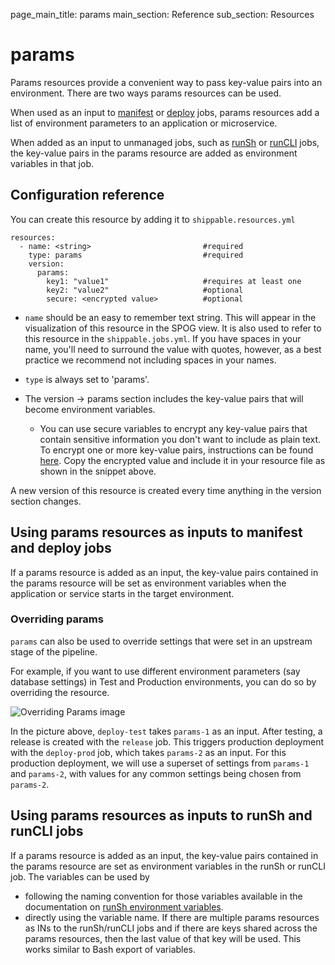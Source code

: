 page_main_title: params
main_section: Reference
sub_section: Resources

# params
Params resources provide a convenient way to pass key-value pairs into an environment. There are two ways params resources can be used.

When used as an input to [manifest](job-manifest/) or [deploy](job-deploy/) jobs, params resources add a list of environment parameters to an application or microservice.

When added as an input to unmanaged jobs, such as [runSh](job-runsh/) or [runCLI](job-runcli/) jobs, the key-value pairs in the params resource are added as environment variables in that job.

## Configuration reference
You can create this resource by adding it to `shippable.resources.yml`
```
resources:
  - name: <string>                         #required
    type: params                           #required
    version:
      params:
        key1: "value1"                     #requires at least one
        key2: "value2"                     #optional
        secure: <encrypted value>          #optional
```

* `name` should be an easy to remember text string. This will appear in the visualization of this resource in the SPOG view. It is also used to refer to this resource in the `shippable.jobs.yml`. If you have spaces in your name, you'll need to surround the value with quotes, however, as a best practice we recommend not including spaces in your names.

* `type` is always set to 'params'.

* The version -> params section includes the key-value pairs that will become environment variables.
	* You can use secure variables to encrypt any key-value pairs that contain sensitive information you don't want to include as plain text. To encrypt one or more key-value pairs, instructions can be found [here](/ci/env-vars/#secure-variables). Copy the encrypted value and include it in your resource file as shown in the snippet above.

A new version of this resource is created every time anything in the version section changes.


## Using params resources as inputs to manifest and deploy jobs
If a params resource is added as an input, the key-value pairs contained in the params resource will be set as environment variables when the application or service starts in the target environment.

### Overriding params
`params` can also be used to override settings that were set in an upstream stage of the pipeline.

For example, if you want to use different environment parameters (say database settings) in Test and Production environments, you can do so by overriding the resource.

<img src="../../images/reference/resources/overrideParams.png" alt="Overriding Params image">

In the picture above, `deploy-test` takes `params-1` as an input. After testing, a release is created with the `release` job. This triggers production deployment with the `deploy-prod` job, which takes `params-2` as an input. For this production deployment, we will use a superset of settings from `params-1` and `params-2`, with values for any common settings being chosen from `params-2`.

## Using params resources as inputs to runSh and runCLI jobs
If a params resource is added as an input, the key-value pairs contained in the params resource are set as environment variables in the runSh or runCLI job. The variables can be used by

- following the naming convention for those variables available in the documentation on [runSh environment variables](job-runsh/#resource-variables).
- directly using the variable name. If there are multiple params resources as INs to the runSh/runCLI jobs and if there are keys shared across the params resources, then the last value of that key will be used. This works similar to Bash export of variables. 
